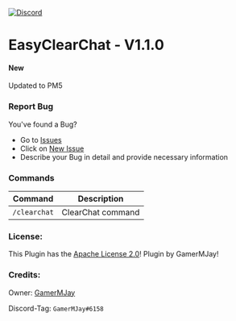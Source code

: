
[![Discord](https://img.shields.io/badge/chat-on%20discord-7289da.svg)](https://discord.gg/RuF5gxRNfQ)
# EasyClearChat - V1.1.0  

#### New
Updated to PM5

### Report Bug
You've found a Bug?
- Go to [Issues](https://github.com/GamerMJay/EasyClearChat/issues)
- Click on [New Issue](https://github.com/GamerMJay/EasyClearChat/issues/new/choose)
- Describe your Bug in detail and provide necessary information

### Commands
|**Command**|**Description**|
|-----------|---------------|
|`/clearchat`|ClearChat command|

### License:
This Plugin has the [Apache License 2.0](/LICENSE)! Plugin by GamerMJay!

### Credits:
Owner: [GamerMJay](https://github.com/GamerMJay)

Discord-Tag: `GamerMJay#6158`
